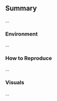 ## Summary
...

<!-- If it's a bug: -->
### Environment
...

### How to Reproduce
...

### Visuals
...
